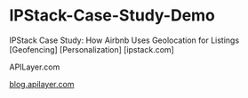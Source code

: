 # IPStack-Case-Study-Demo
IPStack Case Study: How Airbnb Uses Geolocation for Listings [Geofencing] [Personalization] [ipstack.com]

APILayer.com

[blog.apilayer.com](https://github.com/nasa/apod-api](https://blog.apilayer.com/)https://blog.apilayer.com/)

